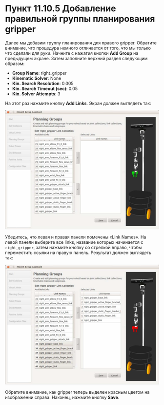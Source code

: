 # Пункт 11.10.5 Добавление правильной группы планирования gripper

Далее мы добавим группу планирования для правого gripper. Обратите внимание, что процедура немного отличается от того, что мы только что сделали для руки. Начните с нажатия кнопки **Add Group** на предыдущем экране. Затем заполните верхний раздел следующим образом:

* **Group Name**: right\_gripper
* **Kinematic Solver**: None
* **Kin. Search Resolution**: 0.005
* **Kin. Search Timeout \(sec\)**: 0.05
* **Kin. Solver Attempts**: 3

На этот раз нажмите кнопку **Add Links**. Экран должен выглядеть так:

![](.gitbook/assets/image%20%287%29.png)

Убедитесь, что левая и правая панели помечены «Link Names». На левой панели выберите все links, название которых начинается с `right_gripper`, затем нажмите кнопку со стрелкой вправо, чтобы переместить ссылки на правую панель. Результат должен выглядеть так:

![](.gitbook/assets/image%20%2831%29.png)

Обратите внимание, как gripper теперь выделен красным цветом на изображении справа. Наконец, нажмите кнопку **Save**.

